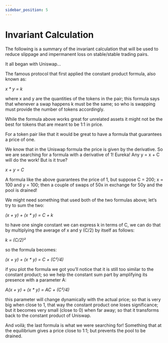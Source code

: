 ```yaml
---
sidebar_position: 5
---
```

# Invariant Calculation

The following is a summary of the invariant calculation that will be used to reduce slippage and impermanent loss on stable/stable trading pairs. 

It all began with Uniswap…

The famous protocol that first applied the constant product formula, also known as:

_x * y = k_

where x and y are the quantities of the tokens in the pair; this formula says that whenever a swap happens k must be the same; so who is swapping must provide the number of tokens accordingly.

While the formula above works great for unrelated assets it might not be the best for tokens that are meant to be 1:1 in price.

For a token pair like that it would be great to have a formula that guarantees a price of one.

We know that in the Uniswap formula the price is given by the derivative. So we are searching for a formula with a derivative of 1! Eureka! Any y = x + C will do the work! But is it true?

_x + y = C_

A formula like the above guarantees the price of 1, but suppose C = 200; x = 100 and y = 100; then a couple of swaps of 50x in exchange for 50y and the pool is drained!

We might need something that used both of the two formulas above; let’s try to sum the two:

_(x + y) + (x * y) = C + k_

to have one single constant we can express k in terms of C, we can do that by multiplying the average of x and y (C/2) by itself as follows:

_k = (C/2)²_

so the formula becomes:

_(x + y) + (x * y) = C + (C²/4)_

if you plot the formula we got you’ll notice that it is still too similar to the constant product; so we help the constant sum part by amplifying its presence with a parameter A:

_A(x + y) + (x * y) = AC + (C²/4)_

this parameter will change dynamically with the actual price; so that is very big when close to 1, that way the constant product one loses significance; but it becomes very small (close to 0) when far away; so that it transforms back to the constant product of Uniswap.

And voilà; the last formula is what we were searching for! Something that at the equilibrium gives a price close to 1:1; but prevents the pool to be drained.
